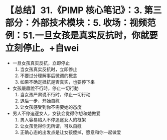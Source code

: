 # 【总结】31.《PIMP 核心笔记》：3. 第三部分：外部技术模块：5. 收场：视频范例：51.一旦女孩是真实反抗时，你就要立刻停止。+自wei

-   一旦女孩真实反抗，立即停止
    1.  当女孩真实反抗时，立即停止
    2.  不要过分理解事后微调的概念
    3.  如果不确定抵抗是否真实，也要停下来
-   女孩嚴肅說不行時，停止一切行動
    1.  当女孩严肃说不行时，停止一切行动
    2.  退后一步，开始自慰
    3.  让女孩感受到你不需要她的态度
-   男人不停追逐女人，女孩会觉得你想和她做爱
    1.  男人容易陷入不停追逐女人的框架
    2.  让女孩觉得你无所谓，可以自慰
    3.  正确心态的出发点是让女孩傻掉，愿意和你一起做爱